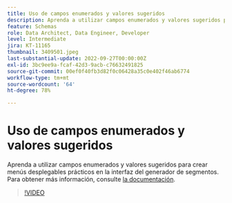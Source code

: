 ```yaml
---
title: Uso de campos enumerados y valores sugeridos
description: Aprenda a utilizar campos enumerados y valores sugeridos para crear menús desplegables prácticos en la interfaz del generador de segmentos.
feature: Schemas
role: Data Architect, Data Engineer, Developer
level: Intermediate
jira: KT-11165
thumbnail: 3409501.jpeg
last-substantial-update: 2022-09-27T00:00:00Z
exl-id: 3bc9ee9a-fcaf-42d3-9acb-c76632491825
source-git-commit: 00ef0f40fb3d82f0c06428a35c0e402f46ab6774
workflow-type: tm+mt
source-wordcount: '64'
ht-degree: 78%

---
```


# Uso de campos enumerados y valores sugeridos

Aprenda a utilizar campos enumerados y valores sugeridos para crear menús desplegables prácticos en la interfaz del generador de segmentos. Para obtener más información, consulte [la documentación](https://experienceleague.adobe.com/docs/experience-platform/xdm/ui/fields/enum.html).

>[!VIDEO](https://video.tv.adobe.com/v/3409501/?learn=on)
